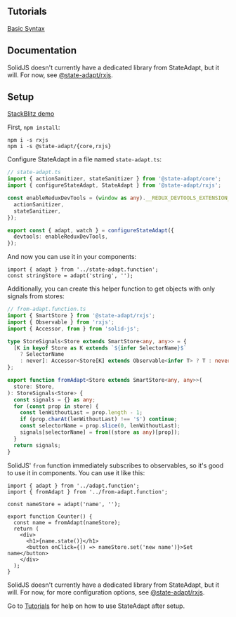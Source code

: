 ## Tutorials

[Basic Syntax](/solid-js#1-start-with-simple-state)

## Documentation

SolidJS doesn't currently have a dedicated library from StateAdapt, but it will. For now, see [@state-adapt/rxjs](/docs/rxjs).

<!-- [@state-adapt/solid-js](/docs/solid-js) -->

## Setup

[StackBlitz demo](https://stackblitz.com/edit/solidjs-templates-oc7ivf?file=src%2Fadapt.function.ts)

First, `npm install`:

```
npm i -s rxjs
npm i -s @state-adapt/{core,rxjs}
```

Configure StateAdapt in a file named `state-adapt.ts`:

```typescript
// state-adapt.ts
import { actionSanitizer, stateSanitizer } from '@state-adapt/core';
import { configureStateAdapt, StateAdapt } from '@state-adapt/rxjs';

const enableReduxDevTools = (window as any).__REDUX_DEVTOOLS_EXTENSION__?.({
  actionSanitizer,
  stateSanitizer,
});

export const { adapt, watch } = configureStateAdapt({
  devtools: enableReduxDevTools,
});
```

And now you can use it in your components:

```tsx
import { adapt } from '../state-adapt.function';
const stringStore = adapt('string', '');
```

Additionally, you can create this helper function to get objects with only signals from stores:

```typescript
// from-adapt.function.ts
import { SmartStore } from '@state-adapt/rxjs';
import { Observable } from 'rxjs';
import { Accessor, from } from 'solid-js';

type StoreSignals<Store extends SmartStore<any, any>> = {
  [K in keyof Store as K extends `${infer SelectorName}$`
    ? SelectorName
    : never]: Accessor<Store[K] extends Observable<infer T> ? T : never>;
};

export function fromAdapt<Store extends SmartStore<any, any>>(
  store: Store,
): StoreSignals<Store> {
  const signals = {} as any;
  for (const prop in store) {
    const lenWithoutLast = prop.length - 1;
    if (prop.charAt(lenWithoutLast) !== '$') continue;
    const selectorName = prop.slice(0, lenWithoutLast);
    signals[selectorName] = from((store as any)[prop]);
  }
  return signals;
}
```

SolidJS' `from` function immediately subscribes to observables, so it's good to use it in components. You can use it like this:

```tsx
import { adapt } from '../adapt.function';
import { fromAdapt } from '../from-adapt.function';

const nameStore = adapt('name', '');

export function Counter() {
  const name = fromAdapt(nameStore);
  return (
    <div>
      <h1>{name.state()}</h1>
      <button onClick={() => nameStore.set('new name')}>Set name</button>
    </div>
  );
}
```

SolidJS doesn't currently have a dedicated library from StateAdapt, but it will. For now, for more configuration options, see [@state-adapt/rxjs](/docs/rxjs).

<!-- For more configuration options, see [@state-adapt/solid-js](/docs/solid-js). -->

Go to [Tutorials](solid-js/get-started#tutorials) for help on how to use StateAdapt after setup.
